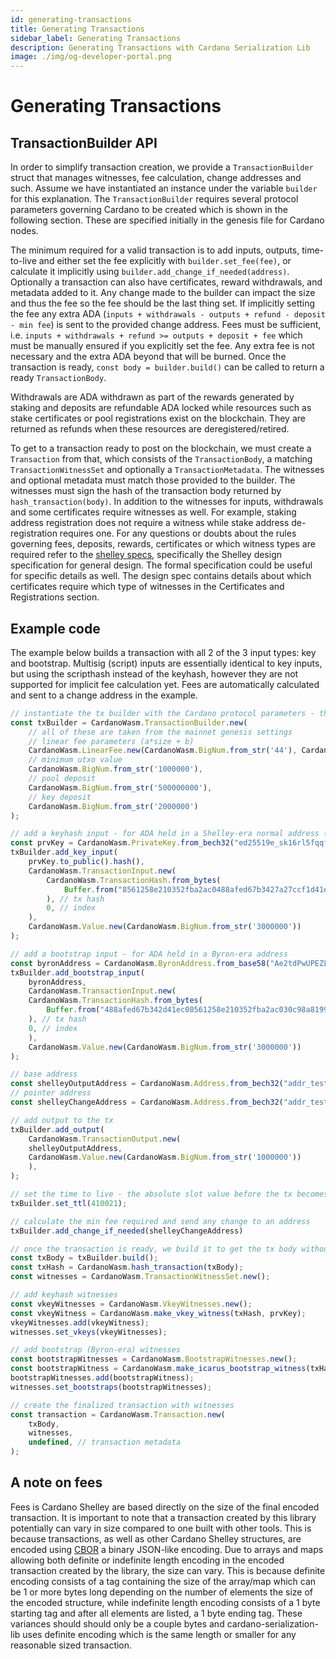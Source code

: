 ```yaml
---
id: generating-transactions
title: Generating Transactions
sidebar_label: Generating Transactions
description: Generating Transactions with Cardano Serialization Lib
image: ./img/og-developer-portal.png
--- 
```


# Generating Transactions

## TransactionBuilder API

In order to simplify transaction creation, we provide a `TransactionBuilder` struct that manages witnesses, fee calculation, change addresses and such. Assume we have instantiated an instance under the variable `builder` for this explanation. The `TransactionBuilder` requires several protocol parameters governing Cardano to be created which is shown in the following section. These are specified initially in the genesis file for Cardano nodes.

The minimum required for a valid transaction is to add inputs, outputs, time-to-live and either set the fee explicitly with `builder.set_fee(fee)`, or calculate it implicitly using `builder.add_change_if_needed(address)`.
Optionally a transaction can also have certificates, reward withdrawals, and metadata added to it.
Any change made to the builder can impact the size and thus the fee so the fee should be the last thing set.
If implicitly setting the fee any extra ADA (`inputs + withdrawals - outputs + refund - deposit - min fee`) is sent to the provided change address.
Fees must be sufficient, i.e. `inputs + withdrawals + refund >= outputs + deposit + fee` which must be manually ensured if you explicitly set the fee. Any extra fee is not necessary and the extra ADA beyond that will be burned.
Once the transaction is ready, `const body = builder.build()` can be called to return a ready `TransactionBody`.

Withdrawals are ADA withdrawn as part of the rewards generated by staking and deposits are refundable ADA locked while resources such as stake certificates or pool registrations exist on the blockchain. They are returned as refunds when these resources are deregistered/retired.

To get to a transaction ready to post on the blockchain, we must create a `Transaction` from that, which consists of the `TransactionBody`, a matching `TransactionWitnessSet` and optionally a `TransactionMetadata`.
The witnesses and optional metadata must match those provided to the builder. The witnesses must sign the hash of the transaction body returned by `hash_transaction(body)`. In addition to the witnesses for inputs, withdrawals and some certificates require witnesses as well. For example, staking address registration does not require a witness while stake address de-registration requires one. For any questions or doubts about the rules governing fees, deposits, rewards, certificates or which witness types are required refer to the [shelley specs](https://docs.cardano.org/projects/cardano-ledger-specs/en/latest/), specifically the Shelley design specification for general design. The formal specification could be useful for specific details as well. The design spec contains details about which certificates require which type of witnesses in the Certificates and Registrations section.

## Example code

The example below builds a transaction with all 2 of the 3 input types: key and bootstrap.
Multisig (script) inputs are essentially identical to key inputs, but using the scripthash instead of the keyhash, however they are not supported for implicit fee calculation yet.
Fees are automatically calculated and sent to a change address in the example.


```javascript
// instantiate the tx builder with the Cardano protocol parameters - these may change later on
const txBuilder = CardanoWasm.TransactionBuilder.new(
    // all of these are taken from the mainnet genesis settings
    // linear fee parameters (a*size + b)
    CardanoWasm.LinearFee.new(CardanoWasm.BigNum.from_str('44'), CardanoWasm.BigNum.from_str('155381')),
    // minimum utxo value
    CardanoWasm.BigNum.from_str('1000000'),
    // pool deposit
    CardanoWasm.BigNum.from_str('500000000'),
    // key deposit
    CardanoWasm.BigNum.from_str('2000000')
);

// add a keyhash input - for ADA held in a Shelley-era normal address (Base, Enterprise, Pointer)
const prvKey = CardanoWasm.PrivateKey.from_bech32("ed25519e_sk16rl5fqqf4mg27syjzjrq8h3vq44jnnv52mvyzdttldszjj7a64xtmjwgjtfy25lu0xmv40306lj9pcqpa6slry9eh3mtlqvfjz93vuq0grl80");
txBuilder.add_key_input(
    prvKey.to_public().hash(),
    CardanoWasm.TransactionInput.new(
        CardanoWasm.TransactionHash.from_bytes(
            Buffer.from("8561258e210352fba2ac0488afed67b3427a27ccf1d41ec030c98a8199bc22ec", "hex")
        ), // tx hash
        0, // index
    ),
    CardanoWasm.Value.new(CardanoWasm.BigNum.from_str('3000000'))
);

// add a bootstrap input - for ADA held in a Byron-era address
const byronAddress = CardanoWasm.ByronAddress.from_base58("Ae2tdPwUPEZLs4HtbuNey7tK4hTKrwNwYtGqp7bDfCy2WdR3P6735W5Yfpe");
txBuilder.add_bootstrap_input(
    byronAddress,
    CardanoWasm.TransactionInput.new(
    CardanoWasm.TransactionHash.from_bytes(
        Buffer.from("488afed67b342d41ec08561258e210352fba2ac030c98a8199bc22ec7a27ccf1", "hex"),
    ), // tx hash
    0, // index
    ),
    CardanoWasm.Value.new(CardanoWasm.BigNum.from_str('3000000'))
);

// base address
const shelleyOutputAddress = CardanoWasm.Address.from_bech32("addr_test1qpu5vlrf4xkxv2qpwngf6cjhtw542ayty80v8dyr49rf5ewvxwdrt70qlcpeeagscasafhffqsxy36t90ldv06wqrk2qum8x5w");
// pointer address
const shelleyChangeAddress = CardanoWasm.Address.from_bech32("addr_test1gz2fxv2umyhttkxyxp8x0dlpdt3k6cwng5pxj3jhsydzerspqgpsqe70et");

// add output to the tx
txBuilder.add_output(
    CardanoWasm.TransactionOutput.new(
    shelleyOutputAddress,
    CardanoWasm.Value.new(CardanoWasm.BigNum.from_str('1000000'))    
    ),
);

// set the time to live - the absolute slot value before the tx becomes invalid
txBuilder.set_ttl(410021);

// calculate the min fee required and send any change to an address
txBuilder.add_change_if_needed(shelleyChangeAddress)

// once the transaction is ready, we build it to get the tx body without witnesses
const txBody = txBuilder.build();
const txHash = CardanoWasm.hash_transaction(txBody);
const witnesses = CardanoWasm.TransactionWitnessSet.new();

// add keyhash witnesses
const vkeyWitnesses = CardanoWasm.VkeyWitnesses.new();
const vkeyWitness = CardanoWasm.make_vkey_witness(txHash, prvKey);
vkeyWitnesses.add(vkeyWitness);
witnesses.set_vkeys(vkeyWitnesses);

// add bootstrap (Byron-era) witnesses
const bootstrapWitnesses = CardanoWasm.BootstrapWitnesses.new();
const bootstrapWitness = CardanoWasm.make_icarus_bootstrap_witness(txHash,byronAddress,getCip1852Account());
bootstrapWitnesses.add(bootstrapWitness);
witnesses.set_bootstraps(bootstrapWitnesses);

// create the finalized transaction with witnesses
const transaction = CardanoWasm.Transaction.new(
    txBody,
    witnesses,
    undefined, // transaction metadata
);
```

## A note on fees

Fees is Cardano Shelley are based directly on the size of the final encoded transaction. It is important to note that a transaction created by this library potentially can vary in size compared to one built with other tools. This is because transactions, as well as other Cardano Shelley structures, are encoded using [CBOR](https://cbor.io/) a binary JSON-like encoding. Due to arrays and maps allowing both definite or indefinite length encoding in the encoded transaction created by the library, the size can vary. This is because definite encoding consists of a tag containing the size of the array/map which can be 1 or more bytes long depending on the number of elements the size of the encoded structure, while indefinite length encoding consists of a 1 byte starting tag and after all elements are listed, a 1 byte ending tag. These variances should should only be a couple bytes and cardano-serialization-lib uses definite encoding which is the same length or smaller for any reasonable sized transaction.
